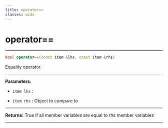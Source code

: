 ```yaml
---
title: operator==
classes: wide
---
```

# operator==

---

```cpp
bool operator==(const item &lhs, const item &rhs)
```


Equality operator. 


---
**Parameters:**

 - `item lhs`
: 

 - `item rhs`
: Object to compare to 


---
**Returns:** True if all member variables are equal to rhs member variables 

---
